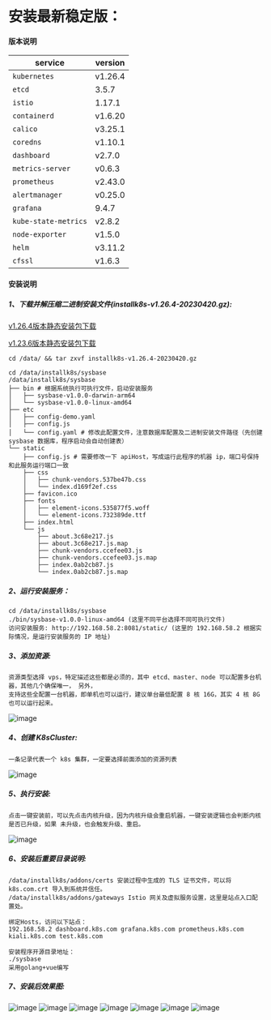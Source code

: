 安装最新稳定版：
===============
#### 版本说明

|             service           |     version     |
|-------------------------------|-----------------|
| `kubernetes`                  | v1.26.4         |
| `etcd`                        | 3.5.7           |
| `istio`                       | 1.17.1          |
| `containerd`                  | v1.6.20         |
| `calico`                      | v3.25.1         |
| `coredns`                     | v1.10.1         |
| `dashboard`                   | v2.7.0          |
| `metrics-server`              | v0.6.3          |
| `prometheus`                  | v2.43.0         |
| `alertmanager`                | v0.25.0         |
| `grafana`                     | 9.4.7           |
| `kube-state-metrics`          | v2.8.2          |
| `node-exporter`               | v1.5.0          |
| `helm`                        | v3.11.2         |
| `cfssl`                       | v1.6.3          |

#### 安装说明

##### 1、下载并解压缩二进制安装文件(installk8s-v1.26.4-20230420.gz):
[v1.26.4版本静态安装包下载](https://pan.baidu.com/s/1Q5XaSDyCKzkT_mtJcOV5dA?pwd=mv7n)

[v1.23.6版本静态安装包下载](https://pan.baidu.com/s/1kJ4vc9yMrskW-UyXXZ2Hng?pwd=hc3a)
```
cd /data/ && tar zxvf installk8s-v1.26.4-20230420.gz

cd /data/installk8s/sysbase
/data/installk8s/sysbase
├── bin # 根据系统执行可执行文件，启动安装服务
│   ├── sysbase-v1.0.0-darwin-arm64
│   └── sysbase-v1.0.0-linux-amd64
├── etc
│   ├── config-demo.yaml
│   ├── config.js
│   └── config.yaml # 修改此配置文件，注意数据库配置及二进制安装文件路径（先创建 sysbase 数据库，程序启动会自动创建表）
└── static
    ├── config.js # 需要修改一下 apiHost，写成运行此程序的机器 ip，端口号保持和此服务运行端口一致
    ├── css
    │   ├── chunk-vendors.537be47b.css
    │   └── index.d169f2ef.css
    ├── favicon.ico
    ├── fonts
    │   ├── element-icons.535877f5.woff
    │   └── element-icons.732389de.ttf
    ├── index.html
    └── js
        ├── about.3c68e217.js
        ├── about.3c68e217.js.map
        ├── chunk-vendors.ccefee03.js
        ├── chunk-vendors.ccefee03.js.map
        ├── index.0ab2cb87.js
        └── index.0ab2cb87.js.map
```

##### 2、运行安装服务：
```
cd /data/installk8s/sysbase
./bin/sysbase-v1.0.0-linux-amd64 (这里不同平台选择不同可执行文件) 
访问安装服务: http://192.168.58.2:8081/static/ (这里的 192.168.58.2 根据实际情况，是运行安装服务的 IP 地址)
```

##### 3、添加资源:
```
资源类型选择 vps，特定描述这些都是必须的，其中 etcd、master、node 可以配置多台机器，其他几个确保唯一， 另外，
支持这些全配置一台机器，即单机也可以运行，建议单台最低配置 8 核 16G，其实 4 核 8G 也可以运行起来。
```
![image](/images/install_resource.jpeg)


##### 4、创建 K8sCluster:
```
一条记录代表一个 k8s 集群，一定要选择前面添加的资源列表
```
![image](/images/install_k8scluster.jpeg)

##### 5、执行安装:
```
点击一键安装前，可以先点击内核升级，因为内核升级会重启机器，一键安装逻辑也会判断内核是否已升级，如果 未升级，也会触发升级、重启。
```
![image](/images/install_install.jpeg)

##### 6、安装后重要目录说明:
```
/data/installk8s/addons/certs 安装过程中生成的 TLS 证书文件，可以将 k8s.com.crt 导入到系统并信任。
/data/installk8s/addons/gateways Istio 网关及虚拟服务设置，这里是站点入口配置处。

绑定Hosts，访问以下站点：
192.168.58.2 dashboard.k8s.com grafana.k8s.com prometheus.k8s.com kiali.k8s.com test.k8s.com

安装程序开源目录地址：
./sysbase
采用golang+vue编写
```

##### 7、安装后效果图:
![image](/images/instsall_example1.jpeg)
![image](/images/instsall_example2.jpeg)
![image](/images/instsall_example3.jpeg)
![image](/images/instsall_example4.jpeg)
![image](/images/instsall_example5.jpeg)
![image](/images/instsall_example6.jpeg)
![image](/images/instsall_example7.jpeg)
